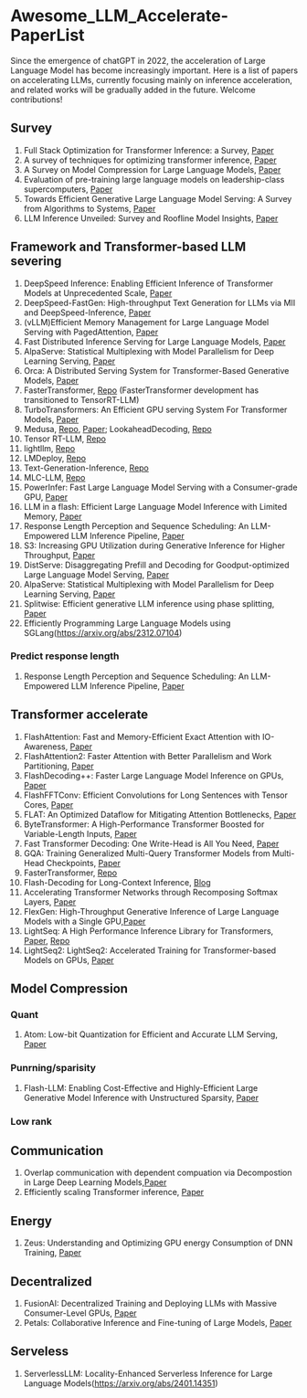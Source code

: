 # Awesome_LLM_Accelerate-PaperList
Since the emergence of chatGPT in 2022, the acceleration of Large Language Model has become increasingly important. Here is a list of papers on accelerating LLMs, currently focusing mainly on inference acceleration, and related works will be gradually added in the future. Welcome contributions!

## Survey
1. Full Stack Optimization for Transformer Inference: a Survey, [Paper](https://arxiv.org/pdf/2302.14017.pdf)
2. A survey of techniques for optimizing transformer inference, [Paper](https://www.sciencedirect.com/science/article/pii/S1383762123001698)
3. A Survey on Model Compression for Large Language Models, [Paper](https://arxiv.org/pdf/2308.07633.pdf)
4. Evaluation of pre-training large language models on leadership-class supercomputers, [Paper](https://link.springer.com/article/10.1007/s11227-023-05479-7)
5. Towards Efficient Generative Large Language Model Serving: A Survey from Algorithms to Systems, [Paper](https://arxiv.org/abs/2312.15234v1)
6. LLM Inference Unveiled: Survey and Roofline Model Insights, [Paper](https://arxiv.org/abs/2402.16363)

## Framework and Transformer-based LLM severing
1. DeepSpeed Inference: Enabling Efficient Inference of Transformer Models at Unprecedented Scale, [Paper](https://export.arxiv.org/pdf/2207.00032.pdf)
2. DeepSpeed-FastGen: High-throughput Text Generation for LLMs via MII and DeepSpeed-Inference, [Paper](https://arxiv.org/pdf/2401.08671.pdf)
3. (vLLM)Efficient Memory Management for Large Language Model Serving with PagedAttention, [Paper](https://arxiv.org/abs/2309.06180.pdf)
4. Fast Distributed Inference Serving for Large Language Models, [Paper](https://arxiv.org/pdf/2305.05920.pdf)
5. AlpaServe: Statistical Multiplexing with Model Parallelism for Deep Learning Serving, [Paper](https://arxiv.org/abs/2302.11665/pdf)
6. Orca: A Distributed Serving System for Transformer-Based Generative Models, [Paper](https://www.usenix.org/system/files/osdi22-yu.pdf)
7. FasterTransformer, [Repo](https://github.com/NVIDIA/FasterTransformer) (FasterTransformer development has transitioned to TensorRT-LLM)
8. TurboTransformers: An Efficient GPU serving System For Transformer Models, [Paper](https://arxiv.org/pdf/2010.05680.pdf)
9. Medusa, [Repo](https://github.com/FasterDecoding/Medusa), [Paper](https://arxiv.org/abs/2401.10774); LookaheadDecoding, [Repo](https://github.com/hao-ai-lab/LookaheadDecoding)
10. Tensor RT-LLM, [Repo](https://github.com/NVIDIA/TensorRT-LLM)
11. lightllm, [Repo](https://github.com/ModelTC/lightllm)
12. LMDeploy, [Repo](https://github.com/InternLM/lmdeploy)
13. Text-Generation-Inference, [Repo](https://github.com/huggingface/text-generation-inference)
14. MLC-LLM, [Repo](https://github.com/mlc-ai/mlc-llm)
15. PowerInfer: Fast Large Language Model Serving with a Consumer-grade GPU, [Paper](https://arxiv.org/abs/2312.12456)
16. LLM in a flash: Efficient Large Language Model Inference with Limited Memory, [Paper](https://arxiv.org/abs/2312.11514)
17. Response Length Perception and Sequence Scheduling: An LLM-Empowered LLM Inference Pipeline, [Paper](https://arxiv.org/abs/2305.13144)
18. S3: Increasing GPU Utilization during Generative Inference for Higher Throughput, [Paper](https://arxiv.org/abs/2306.06000)
19. DistServe: Disaggregating Prefill and Decoding for Goodput-optimized Large Language Model Serving, [Paper](https://arxiv.org/abs/2401.09670)
20. AlpaServe: Statistical Multiplexing with Model Parallelism for Deep Learning Serving, [Paper](https://www.usenix.org/conference/osdi23/presentation/li-zhouhan)
21. Splitwise: Efficient generative LLM inference using phase splitting, [Paper](https://arxiv.org/abs/2311.18677)
22. Efficiently Programming Large Language Models using SGLang(https://arxiv.org/abs/2312.07104)


### Predict response length
1. Response Length Perception and Sequence Scheduling: An LLM-Empowered LLM Inference Pipeline, [Paper](https://arxiv.org/abs/2305.13144)

## Transformer accelerate
1. FlashAttention: Fast and Memory-Efficient Exact Attention with IO-Awareness, [Paper](https://arxiv.org/abs/2205.14135)
2. FlashAttention2: Faster Attention with Better Parallelism and Work Partitioning, [Paper](https://arxiv.org/abs/2307.08691)
3. FlashDecoding++: Faster Large Language Model Inference on GPUs, [Paper](https://arxiv.org/abs/2311.01282)
4. FlashFFTConv: Efficient Convolutions for Long Sentences with Tensor Cores, [Paper](https://arxiv.org/abs/2311.05908)
5. FLAT: An Optimized Dataflow for Mitigating Attention Bottlenecks, [Paper](https://arxiv.org/abs/2107.06419)
6. ByteTransformer: A High-Performance Transformer Boosted for Variable-Length Inputs, [Paper](https://arxiv.org/pdf/2210.03052.pdf)
7. Fast Transformer Decoding: One Write-Head is All You Need, [Paper](https://arxiv.org/abs/1911.02150)
8. GQA: Training Generalized Multi-Query Transformer Models from Multi-Head Checkpoints, [Paper](https://arxiv.org/pdf/2305.13245.pdf)
9. FasterTransformer, [Repo](https://github.com/NVIDIA/FasterTransformer)
10. Flash-Decoding for Long-Context Inference, [Blog](https://crfm.stanford.edu/2023/10/12/flashdecoding.html)
11. Accelerating Transformer Networks through Recomposing Softmax Layers, [Paper](https://ieeexplore.ieee.org/document/9975410/)
12. FlexGen: High-Throughput Generative Inference of Large Language Models with a Single GPU,[Paper](http://arxiv.org/abs/2303.06865)
13. LightSeq: A High Performance Inference Library for Transformers, [Paper](http://arxiv.org/abs/2010.13887), [Repo](https://github.com/bytedance/lightseq)
14. LightSeq2: LightSeq2: Accelerated Training for Transformer-based Models on GPUs, [Paper](https://arxiv.org/pdf/2110.05722.pdf)
## Model Compression
### Quant
1. Atom: Low-bit Quantization for Efficient and Accurate LLM Serving, [Paper](http://arxiv.org/abs/2310.19102)
### Punrning/sparisity
1. Flash-LLM: Enabling Cost-Effective and Highly-Efficient Large Generative Model Inference with Unstructured Sparsity, [Paper](https://arxiv.org/abs/2309.10285)
### Low rank
## Communication
1. Overlap communication with dependent compuation via Decompostion in Large Deep Learning Models,[Paper](https://dl.acm.org/doi/pdf/10.1145/3567955.3567959)
2. Efficiently scaling Transformer inference, [Paper](https://arxiv.org/abs/2211.05102)
## Energy
1. Zeus: Understanding and Optimizing GPU energy Consumption of DNN Training, [Paper](https://www.usenix.org/system/files/nsdi23-you.pdf)
## Decentralized
1. FusionAI: Decentralized Training and Deploying LLMs with Massive Consumer-Level GPUs, [Paper](https://arxiv.org/pdf/2309.01172.pdf)
2. Petals: Collaborative Inference and Fine-tuning of Large Models, [Paper](https://arxiv.org/abs/2209.01188)

## Serveless
1. ServerlessLLM: Locality-Enhanced Serverless Inference for Large Language Models(https://arxiv.org/abs/2401.14351)
